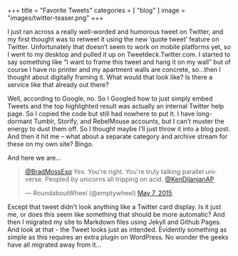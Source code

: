 +++
title = "Favorite Tweets"
categories = [ "blog" ]
image = "images/twitter-teaser.png"
+++


I just ran across a really well-worded and humorous tweet on Twitter, and my first thought was to retweet it using the new ‘quote tweet’ feature on Twitter. Unfortunately that doesn’t seem to work on mobile platforms yet, so I went to my desktop and pulled it up on Tweetdeck.Twitter.com. I started to say something like “I want to frame this tweet and hang it on my wall” but of course I have no printer and my apartment walls are concrete, so…then I thought about digitally framing it. What would that look like? Is there a service like that already out there?

Well, according to Google, no. So I Googled how to just simply embed Tweets and the top highlighted result was actually an internal Twitter help page. So I copied the code but still had nowhere to put it. I have long-dormant Tumblr, Storify, and RebelMouse accounts, but I can’t muster the energy to dust them off. So I thought maybe I’ll just throw it into a blog post. And then it hit me – what about a separate category and archive stream for these on my own site? Bingo.

And here we are…

<blockquote class="twitter-tweet" lang="en"><p lang="en" dir="ltr"><a href="https://twitter.com/BradMossEsq">@BradMossEsq</a> Yes. You're right. You're truly talking parallel universe. Peopled by unicorns all tripping on acid. <a href="https://twitter.com/KenDilanianAP">@KenDilanianAP</a></p>&mdash; RoundaboutWheel (@emptywheel) <a href="https://twitter.com/emptywheel/status/596422571379269634">May 7, 2015</a></blockquote>
<script async src="//platform.twitter.com/widgets.js" charset="utf-8"></script>

Except that tweet didn't look anything like a Twitter card display. Is it just me, or does this seem like something that should be more automatic? And then I migrated my site to Markdown files using Jekyll and Github Pages. And look at that - the Tweet looks just as intended. Evidently something as simple as this requires an extra plugin on WordPress. No wonder the geeks have all migrated away from it...
